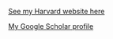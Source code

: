 
[See my Harvard website here](https://healthpolicy.fas.harvard.edu/people/joseph-hnath)

[My Google Scholar profile](https://scholar.google.com/citations?user=dmZfJ-0AAAAJ&hl=en)
